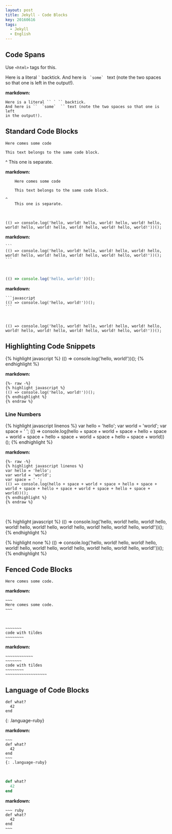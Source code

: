 ```yaml
---
layout: post
title: Jekyll - Code Blocks
key: 20160616
tags:
  - Jekyll
  - English
---
```


## Code Spans

Use `<html>` tags for this.

Here is a literal `` ` `` backtick.
And here is ``  `some`  `` text (note the two spaces so that one is left
in the output!).

<!--more-->

**markdown:**

    Here is a literal `` ` `` backtick.
    And here is ``  `some`  `` text (note the two spaces so that one is left
    in the output!).

## Standard Code Blocks

    Here comes some code

    This text belongs to the same code block.

^
    This one is separate.

**markdown:**

```
    Here comes some code

    This text belongs to the same code block.

^
    This one is separate.
```

<br/>

```
(() => console.log('hello, world! hello, world! hello, world! hello, world! hello, world! hello, world! hello, world! hello, world!'))();
```

**markdown:**

    ```
    (() => console.log('hello, world! hello, world! hello, world! hello, world! hello, world! hello, world! hello, world! hello, world!'))();
    ```

<br/>

```javascript
(() => console.log('hello, world!'))();
```

**markdown:**

    ```javascript
    (() => console.log('hello, world!'))();
    ```

<br/>

```none
(() => console.log('hello, world! hello, world! hello, world! hello, world! hello, world! hello, world! hello, world! hello, world!'))();
```

## Highlighting Code Snippets

{% highlight javascript %}
(() => console.log('hello, world!'))();
{% endhighlight %}

**markdown:**

```
{%- raw -%}
{% highlight javascript %}
(() => console.log('hello, world!'))();
{% endhighlight %}
{% endraw %}
```

### Line Numbers

{% highlight javascript linenos %}
var hello = 'hello';
var world = 'world';
var space = ' ';
(() => console.log(hello + space + world + space + hello + space + world + space + hello + space + world + space + hello + space + world))();
{% endhighlight %}

**markdown:**

```
{%- raw -%}
{% highlight javascript linenos %}
var hello = 'hello';
var world = 'world';
var space = ' ';
(() => console.log(hello + space + world + space + hello + space + world + space + hello + space + world + space + hello + space + world))();
{% endhighlight %}
{% endraw %}
```

<br/>

{% highlight javascript %}
(() => console.log('hello, world! hello, world! hello, world! hello, world! hello, world! hello, world! hello, world! hello, world!'))();
{% endhighlight %}

{% highlight none %}
(() => console.log('hello, world! hello, world! hello, world! hello, world! hello, world! hello, world! hello, world! hello, world!'))();
{% endhighlight %}

## Fenced Code Blocks

~~~
Here comes some code.
~~~

**markdown:**

    ~~~
    Here comes some code.
    ~~~

<br/>

~~~~~~~~~~~~
~~~~~~~
code with tildes
~~~~~~~~
~~~~~~~~~~~~~~~~~~

**markdown:**

    ~~~~~~~~~~~~
    ~~~~~~~
    code with tildes
    ~~~~~~~~
    ~~~~~~~~~~~~~~~~~~

## Language of Code Blocks

~~~
def what?
  42
end
~~~
{: .language-ruby}

**markdown:**

    ~~~
    def what?
      42
    end
    ~~~
    {: .language-ruby}

<br/>

~~~ ruby
def what?
  42
end
~~~

**markdown:**

    ~~~ ruby
    def what?
      42
    end
    ~~~